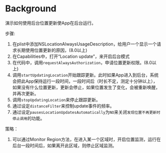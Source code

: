 # Background

演示如何使用后台位置更新使App在后台运行。

步骤:

1. 在plist中添加NSLocationAlwaysUsageDescription，给用户一个显示一个请求长期使用位置更新的原因，(8.0以上)
2. 在Capabilities中，打开“Location update”，来开启后台模式
3. 在代码中，调用`requestAlwaysAuthorization`，申请位置更新权限。(8.0以上)
4. 调用`startUpdatingLocation`开始跟踪更新。此时如果App进入到后台，系统会把此App保持运行一段时间，一段时间后（时长不定，测定十分钟以上），如果没有什么位置更新，更新会停止，如果位置发生了变化，会被重新唤醒，并再次更新。
5. 调用`stopUpdatingLocation`来停止跟踪更新。
6. 通过设定`distanceFilter`来控制update事件的频率。
7. 通过设定`pausesLocationUpdatesAutomatically`为`NO`来关闭`发现位置不再更新时停止调用`的功能。

策略：
1. 可以通过Monitor Region方法，在进入某一个区域时，开启位置监测，运行在后台一段时间后，如果离开此区域，则停止区域监测。



